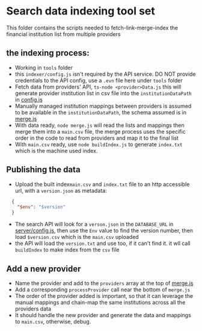 # Search data indexing tool set

This folder contains the scripts needed to fetch-link-merge-index the financial institution list from multiple providers

## the indexing process:
- Working in `tools` folder
- this `indexer/config.js` isn't required by the API service. DO NOT provide credentials to the API config, use a `.evn` file here under `tools` folder
- Fetch data from providers' API, `ts-node <provider>Data.js`
  this will generate provider institution list in csv file into the `institutionDataPath` in [config.js](./config.js)
- Manually managed institution mappings between providers is assumed to be available in the `institutionDataPath`, the schema assumed is in [merge.js](./tools/merge.js)
- With data ready, `node merge.js` will read the lists and mappings then merge them into a `main.csv` file, 
  the merge process uses the specific order in the code to read from providers and map it to the final list 
- With `main.csv` ready, use `node buildIndex.js` to generate `index.txt` which is the machine used index.

## Publishing the data
- Upload the built index`main.csv` and `index.txt` file to an http accessible url, with a `version.json` as metadata:
```json
  {
    "$env": "$version"
  }
```
- The search API will look for a `verson.json` in the `DATABASE_URL` in [server/config.js](../server/config.js), then use the `Env` value to find the version number, then load `$version.csv` which is the `main.csv` uploaded
- the API will load the `version.txt` and use too, if it can't find it. it wll call `buildIndex` to make index from the `csv` file

## Add a new provider
- Name the provider and add to the `providers` array at the top of [merge.js](./tools/merge.js)
- Add a corresponding `processProvider` call near the bottom of `merge.js`
- The order of the provider added is important, so that it can leverage the manual mappings and chain-map the same institutions across all the providers data
- It should handle the new provider and generate the data and mappings to `main.csv`, otherwise, debug.


